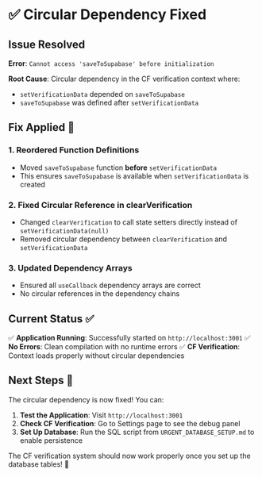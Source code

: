 # ✅ Circular Dependency Fixed

## Issue Resolved
**Error**: `Cannot access 'saveToSupabase' before initialization`

**Root Cause**: Circular dependency in the CF verification context where:
- `setVerificationData` depended on `saveToSupabase`
- `saveToSupabase` was defined after `setVerificationData`

## Fix Applied 🔧

### 1. Reordered Function Definitions
- Moved `saveToSupabase` function **before** `setVerificationData`
- This ensures `saveToSupabase` is available when `setVerificationData` is created

### 2. Fixed Circular Reference in clearVerification
- Changed `clearVerification` to call state setters directly instead of `setVerificationData(null)`
- Removed circular dependency between `clearVerification` and `setVerificationData`

### 3. Updated Dependency Arrays
- Ensured all `useCallback` dependency arrays are correct
- No circular references in the dependency chains

## Current Status ✅

✅ **Application Running**: Successfully started on `http://localhost:3001`
✅ **No Errors**: Clean compilation with no runtime errors
✅ **CF Verification**: Context loads properly without circular dependencies

## Next Steps 🎯

The circular dependency is now fixed! You can:

1. **Test the Application**: Visit `http://localhost:3001`
2. **Check CF Verification**: Go to Settings page to see the debug panel
3. **Set Up Database**: Run the SQL script from `URGENT_DATABASE_SETUP.md` to enable persistence

The CF verification system should now work properly once you set up the database tables! 🚀